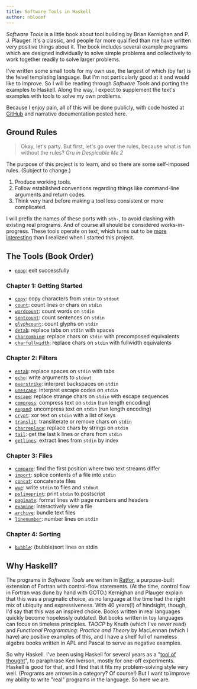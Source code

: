 ```yaml
---
title: Software Tools in Haskell
author: nbloomf
---
```


*Software Tools* is a little book about tool building by Brian Kernighan and P. J. Plauger. It's a classic, and people far more qualified than me have written very positive things about it. The book includes several example programs which are designed individually to solve simple problems and collectively to work together readily to solve larger problems.

I've written some small tools for my own use, the largest of which (by far) is the feivel templating language. But I'm not particularly good at it and would like to improve. So I will be reading through *Software Tools* and porting the examples to Haskell. Along the way, I expect to supplement the text's examples with tools to solve my own problems.

Because I enjoy pain, all of this will be done publicly, with code hosted at [GitHub](http://github.com/nbloomf/st-haskell) and narrative documentation posted here.


## Ground Rules

> Okay, let's party. But first, let's go over the rules, because what is fun without the rules?
> <cite>Gru in *Despicable Me 2*</cite>

The purpose of this project is to learn, and so there are some self-imposed rules. (Subject to change.)

1. Produce working tools.
2. Follow established conventions regarding things like command-line arguments and return codes.
3. Think very hard before making a tool less consistent or more complicated.

I will prefix the names of these ports with ``sth-``, to avoid clashing with existing real programs. And of course all should be considered works-in-progress. These tools operate on text, which turns out to be [more interesting](/pages/sth/formats.html) than I realized when I started this project.


## The Tools (Book Order)

* [``noop``](/posts/2016-02-08-software-tools-in-haskell-noop.html): exit successfully

### Chapter 1: Getting Started

* [``copy``](/posts/2016-02-10-software-tools-in-haskell-copy.html): copy characters from ``stdin`` to ``stdout``
* [``count``](/posts/2016-02-11-software-tools-in-haskell-count.html): count lines or chars on ``stdin``
* [``wordcount``](/pages/sth/tool/wordcount.html): count words on ``stdin``
* [``sentcount``](/pages/sth/tool/sentcount.html): count sentences on ``stdin``
* [``glyphcount``](/pages/sth/tool/glyphcount.html): count glyphs on ``stdin``
* [``detab``](/pages/sth/tool/detab.html): replace tabs on ``stdin`` with spaces
* [``charcombine``](/pages/sth/tool/charcombine.html): replace chars on ``stdin`` with precomposed equivalents
* [``charfullwidth``](/pages/sth/tool/charfullwidth.html): replace chars on ``stdin`` with fullwidth equivalents

### Chapter 2: Filters

* [``entab``](/pages/sth/tool/entab.html): replace spaces on ``stdin`` with tabs
* [``echo``](/pages/sth/tool/echo.html): write arguments to ``stdout``
* [``overstrike``](/pages/sth/tool/overstrike.html): interpret backspaces on ``stdin``
* [``unescape``](/pages/sth/tool/unescape.html): interpret escape codes on ``stdin``
* [``escape``](/pages/sth/tool/escape.html): replace strange chars on ``stdin`` with escape sequences
* [``compress``](/pages/sth/tool/compress.html): compress text on ``stdin`` (run length encoding)
* [``expand``](/pages/sth/tool/expand.html): uncompress text on ``stdin`` (run length encoding)
* [``crypt``](/pages/sth/tool/crypt.html): xor text on ``stdin`` with a list of keys
* [``translit``](/pages/sth/tool/translit.html): transliterate or remove chars on ``stdin``
* [``charreplace``](/pages/sth/tool/charreplace.html): replace chars by strings on ``stdin``
* [``tail``](/pages/sth/tool/tail.html): get the last k lines or chars from ``stdin``
* [``getlines``](/pages/sth/tool/getlines.html): extract lines from ``stdin`` by index

### Chapter 3: Files

* [``compare``](/pages/sth/tool/compare.html): find the first position where two text streams differ
* [``import``](/pages/sth/tool/import.html): splice contents of a file into ``stdin``
* [``concat``](/pages/sth/tool/concat.html): concatenate files
* [``wye``](/pages/sth/tool/wye.html): write ``stdin`` to files and ``stdout``
* [``pslineprint``](/pages/sth/tool/pslineprint.html): print ``stdin`` to postscript
* [``paginate``](/pages/sth/tool/paginate.html): format lines with page numbers and headers
* [``examine``](/pages/sth/tool/examine.html): interactively view a file
* [``archive``](/pages/sth/tool/archive.html): bundle text files
* [``linenumber``](/pages/sth/tool/linenumber.html): number lines on ``stdin``

### Chapter 4: Sorting

* [``bubble``](/pages/sth/tool/bubble.html): (bubble)sort lines on stdin


## Why Haskell?

The programs in *Software Tools* are written in [Ratfor](https://en.wikipedia.org/wiki/Ratfor), a purpose-built extension of Fortran with control-flow statements. (At the time, control flow in Fortran was done by hand with GOTO.) Kernighan and Plauger explain that this was a pragmatic choice, as no language at the time had the right mix of ubiquity and expressiveness. With 40 years(!) of hindsight, though, I'd say that this was an inspired choice. Books written in real languages quickly become hopelessly outdated. But books written in toy languages can focus on timeless principles. *TAOCP* by Knuth (which I've never read) and *Functional Programming: Practice and Theory* by MacLennan (which I have) are positive examples of this, and I have a shelf full of nameless algebra books written in APL and Pascal to serve as negative examples.

So why Haskell. I've been using Haskell for several years as a "[tool of thought](http://www.jsoftware.com/papers/tot.htm)", to paraphrase Ken Iverson, mostly for one-off experiments. Haskell is good for that, and I find that it fits my problem-solving style very well. (Programs are arrows in a category? Of course!) But I want to improve my ability to write "real" programs in the language. So here we are.
